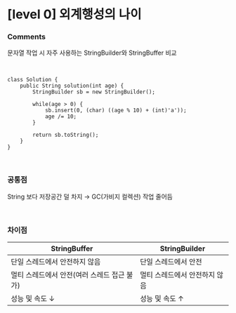 # [level 0] 외계행성의 나이

### Comments
문자열 작업 시 자주 사용하는 StringBuilder와 StringBuffer 비교

<br>

```
class Solution {
    public String solution(int age) {
        StringBuilder sb = new StringBuilder();

        while(age > 0) {
            sb.insert(0, (char) ((age % 10) + (int)'a'));
            age /= 10;
        }

        return sb.toString();
    }
}
```

<br>

### 공통점
String 보다 저장공간 덜 차지 → GC(가비지 컬렉션) 작업 줄어듬

<br>

### 차이점
| StringBuffer              | StringBuilder            |
|--------------------------|-------------------------|
| 단일 스레드에서 안전하지 않음 | 단일 스레드에서 안전 |
| 멀티 스레드에서 안전(여러 스레드 접근 불가) | 멀티 스레드에서 안전하지 않음 |
| 성능 및 속도 ↓ | 성능 및 속도 ↑ |

